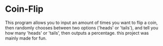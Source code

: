 # Coin-Flip
This program allows you to input an amount of times you want to flip a coin, then randomly chooses between two options ('heads' or 'tails'), and tell you how many 'heads' or 'tails', then outputs a percentage.
this project was mainly made for fun.
